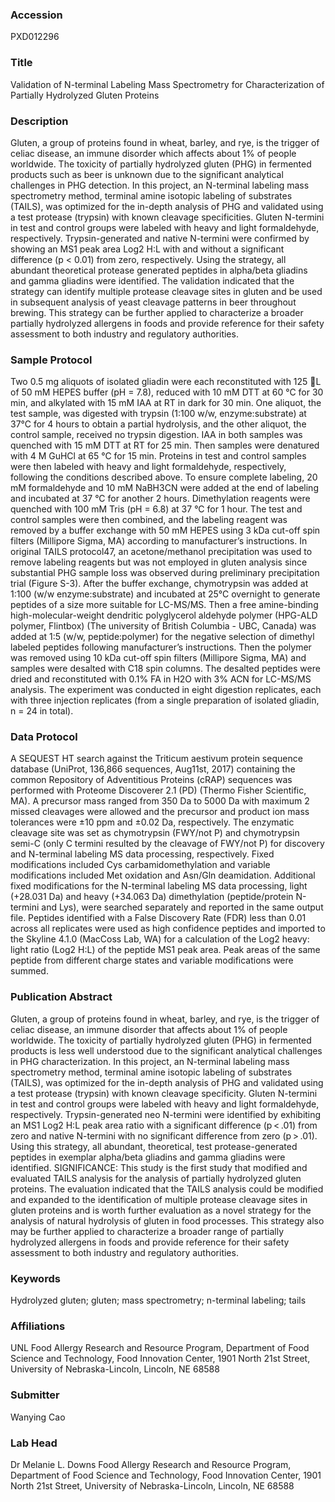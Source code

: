 ### Accession
PXD012296

### Title
Validation of N-terminal Labeling Mass Spectrometry for Characterization of Partially Hydrolyzed Gluten Proteins

### Description
Gluten, a group of proteins found in wheat, barley, and rye, is the trigger of celiac disease, an immune disorder which affects about 1% of people worldwide. The toxicity of partially hydrolyzed gluten (PHG) in fermented products such as beer is unknown due to the significant analytical challenges in PHG detection. In this project, an N-terminal labeling mass spectrometry method, terminal amine isotopic labeling of substrates (TAILS), was optimized for the in-depth analysis of PHG and validated using a test protease (trypsin) with known cleavage specificities. Gluten N-termini in test and control groups were labeled with heavy and light formaldehyde, respectively. Trypsin-generated and native N-termini were confirmed by showing an MS1 peak area Log2 H:L with and without a significant difference (p < 0.01) from zero, respectively. Using the strategy, all abundant theoretical protease generated peptides in alpha/beta gliadins and gamma gliadins were identified. The validation indicated that the strategy can identify multiple protease cleavage sites in gluten and be used in subsequent analysis of yeast cleavage patterns in beer throughout brewing. This strategy can be further applied to characterize a broader partially hydrolyzed allergens in foods and provide reference for their safety assessment to both industry and regulatory authorities.

### Sample Protocol
Two 0.5 mg aliquots of isolated gliadin were each reconstituted with 125 L of 50 mM HEPES buffer (pH = 7.8), reduced with 10 mM DTT at 60 °C for 30 min, and alkylated with 15 mM IAA at RT in dark for 30 min. One aliquot, the test sample, was digested with trypsin (1:100 w/w, enzyme:substrate) at 37°C for 4 hours to obtain a partial hydrolysis, and the other aliquot, the control sample, received no trypsin digestion. IAA in both samples was quenched with 15 mM DTT at RT for 25 min. Then samples were denatured with 4 M GuHCl at 65 °C for 15 min. Proteins in test and control samples were then labeled with heavy and light formaldehyde, respectively, following the conditions described above. To ensure complete labeling, 20 mM formaldehyde and 10 mM NaBH3CN were added at the end of labeling and incubated at 37 °C for another 2 hours. Dimethylation reagents were quenched with 100 mM Tris (pH = 6.8) at 37 °C for 1 hour. The test and control samples were then combined, and the labeling reagent was removed by a buffer exchange with 50 mM HEPES using 3 kDa cut-off spin filters (Millipore Sigma, MA) according to manufacturer’s instructions. In original TAILS protocol47, an acetone/methanol precipitation was used to remove labeling reagents but was not employed in gluten analysis since substantial PHG sample loss was observed during preliminary precipitation trial (Figure S-3). After the buffer exchange, chymotrypsin was added at 1:100 (w/w enzyme:substrate) and incubated at 25°C overnight to generate peptides of a size more suitable for LC-MS/MS. Then a free amine-binding high-molecular-weight dendritic polyglycerol aldehyde polymer (HPG-ALD polymer, Flintbox) (The university of British Columbia - UBC, Canada) was added at 1:5 (w/w, peptide:polymer) for the negative selection of dimethyl labeled peptides following manufacturer’s instructions. Then the polymer was removed using 10 kDa cut-off spin filters (Millipore Sigma, MA) and samples were desalted with C18 spin columns. The desalted peptides were dried and reconstituted with 0.1% FA in H2O with 3% ACN for LC-MS/MS analysis. The experiment was conducted in eight digestion replicates, each with three injection replicates (from a single preparation of isolated gliadin, n = 24 in total).

### Data Protocol
A SEQUEST HT search against the Triticum aestivum protein sequence database (UniProt, 136,866 sequences, Aug11st, 2017) containing the common Repository of Adventitious Proteins (cRAP) sequences was performed with Proteome Discoverer 2.1 (PD) (Thermo Fisher Scientific, MA). A precursor mass ranged from 350 Da to 5000 Da with maximum 2 missed cleavages were allowed and the precursor and product ion mass tolerances were ±10 ppm and ±0.02 Da, respectively. The enzymatic cleavage site was set as chymotrypsin (FWY/not P) and chymotrypsin semi-C (only C termini resulted by the cleavage of FWY/not P) for discovery and N-terminal labeling MS data processing, respectively. Fixed modifications included Cys carbamidomethylation and variable modifications included Met oxidation and Asn/Gln deamidation. Additional fixed modifications for the N-terminal labeling MS data processing, light (+28.031 Da) and heavy (+34.063 Da) dimethylation (peptide/protein N-termini and Lys), were searched separately and reported in the same output file. Peptides identified with a False Discovery Rate (FDR) less than 0.01 across all replicates were used as high confidence peptides and imported to the Skyline 4.1.0 (MacCoss Lab, WA) for a calculation of the Log2 heavy: light ratio (Log2 H:L) of the peptide MS1 peak area. Peak areas of the same peptide from different charge states and variable modifications were summed.

### Publication Abstract
Gluten, a group of proteins found in wheat, barley, and rye, is the trigger of celiac disease, an immune disorder that affects about 1% of people worldwide. The toxicity of partially hydrolyzed gluten (PHG) in fermented products is less well understood due to the significant analytical challenges in PHG characterization. In this project, an N-terminal labeling mass spectrometry method, terminal amine isotopic labeling of substrates (TAILS), was optimized for the in-depth analysis of PHG and validated using a test protease (trypsin) with known cleavage specificity. Gluten N-termini in test and control groups were labeled with heavy and light formaldehyde, respectively. Trypsin-generated neo N-termini were identified by exhibiting an MS1 Log2 H:L peak area ratio with a significant difference (p&#x202f;&lt;&#x202f;.01) from zero and native N-termini with no significant difference from zero (p&#x202f;&gt;&#x202f;.01). Using this strategy, all abundant, theoretical, test protease-generated peptides in exemplar alpha/beta gliadins and gamma gliadins were identified. SIGNIFICANCE: This study is the first study that modified and evaluated TAILS analysis for the analysis of partially hydrolyzed gluten proteins. The evaluation indicated that the TAILS analysis could be modified and expanded to the identification of multiple protease cleavage sites in gluten proteins and is worth further evaluation as a novel strategy for the analysis of natural hydrolysis of gluten in food processes. This strategy also may be further applied to characterize a broader range of partially hydrolyzed allergens in foods and provide reference for their safety assessment to both industry and regulatory authorities.

### Keywords
Hydrolyzed gluten; gluten; mass spectrometry; n-terminal labeling; tails

### Affiliations
UNL
Food Allergy Research and Resource Program, Department of Food Science and Technology, Food Innovation Center, 1901 North 21st Street, University of Nebraska-Lincoln, Lincoln, NE 68588

### Submitter
Wanying Cao

### Lab Head
Dr Melanie L. Downs
Food Allergy Research and Resource Program, Department of Food Science and Technology, Food Innovation Center, 1901 North 21st Street, University of Nebraska-Lincoln, Lincoln, NE 68588


